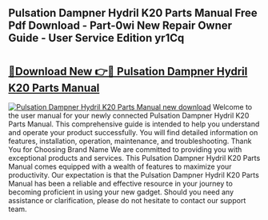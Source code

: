 ## Pulsation Dampner Hydril K20 Parts Manual Free Pdf Download - Part-0wi New Repair Owner Guide - User Service Edition yr1Cq

# <h2><a href="http://bc90933.oget.top/?id=Pulsation+Dampner+Hydril+K20+Parts+Manual">🔗Download New 👉🔴 Pulsation Dampner Hydril K20 Parts Manual</a></h2>

[![Pulsation Dampner Hydril K20 Parts Manual new download](https://i.imgur.com/5g1atiW.png)](http://bc90933.oget.top/?id=Pulsation+Dampner+Hydril+K20+Parts+Manual)
Welcome to the user manual for your newly connected Pulsation Dampner Hydril K20 Parts Manual. This comprehensive guide is intended to help you understand and operate your product successfully. You will find detailed information on features, installation, operation, maintenance, and troubleshooting. Thank You for Choosing Brand Name We are committed to providing you with exceptional products and services. This Pulsation Dampner Hydril K20 Parts Manual comes equipped with a wealth of features to maximize your productivity. Our expectation is that the Pulsation Dampner Hydril K20 Parts Manual has been a reliable and effective resource in your journey to becoming proficient in using your new gadget. Should you need any assistance or clarification, please do not hesitate to contact our support team.
